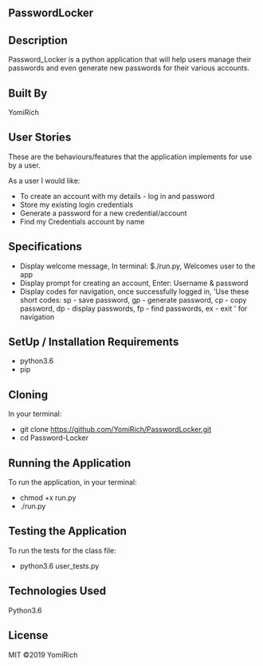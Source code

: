 ## PasswordLocker

## Description
Password_Locker is a python application that will help users manage their passwords and even generate new passwords for their various accounts.

## Built By 
YomiRich

## User Stories
These are the behaviours/features that the application implements for use by a user.

As a user I would like:

* To create an account with my details - log in and password
* Store my existing login credentials
* Generate a password for a new credential/account
* Find my Credentials account by name

## Specifications

* Display welcome message, In terminal: $./run.py, Welcomes user to the app
* Display prompt for creating an account, Enter: Username & password
* Display codes for navigation, once successfully logged in, 'Use these short codes: sp - save password, gp - generate password, cp - copy password, dp - display passwords, fp - find passwords, ex - exit ' for navigation

## SetUp / Installation Requirements

* python3.6
* pip

## Cloning

In your terminal:

  * git clone  https://github.com/YomiRich/PasswordLocker.git
  * cd Password-Locker

## Running the Application

To run the application, in your terminal:

  * chmod +x run.py
  * ./run.py

## Testing the Application
To run the tests for the class file:

* python3.6 user_tests.py

## Technologies Used
Python3.6

## License
MIT ©2019 YomiRich